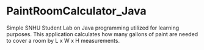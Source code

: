 # PaintRoomCalculator_Java

Simple SNHU Student Lab on Java programming utilized for learning purposes.
This application calculates how many gallons of paint are needed to cover a room by L x W x H measurements.
